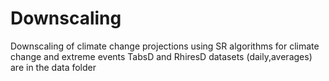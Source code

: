 # Downscaling
Downscaling of climate change projections using SR algorithms for climate change and extreme events
TabsD and RhiresD datasets (daily,averages) are in the data folder 

